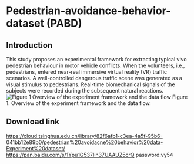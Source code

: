 # Pedestrian-avoidance-behavior-dataset (PABD)
## Introduction
This study proposes an experimental framework for extracting typical vivo pedestrian behaviour in motor vehicle conflicts. When the volunteers, i.e., pedestrians, entered near-real immersive virtual reality (VR) traffic scenarios. A well-controlled dangerous traffic scene was generated as a visual stimulus to pedestrians. Real-time biomechanical signals of the subjects were recorded during the subsequent natural reactions. 
![Figure 1  Overview of the experiment framework and the data flow](https://user-images.githubusercontent.com/63484220/114961249-3dddd600-9e9b-11eb-9237-0878c5baf1c8.jpg)
Figure 1. Overview of the experiment framework and the data flow.
## Download link
https://cloud.tsinghua.edu.cn/library/82f6afb1-c3ea-4a5f-95b6-041bb12e89b0/pedestrian%20avoidacne%20behavior%20data-Experiment%20dataset/
https://pan.baidu.com/s/1Ypu1G537Iin37UAAUZ5crQ password:vy54
